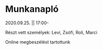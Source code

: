 # Munkanapló

2020.09.25. || 17:00-

Részt vett személyek: Levi, Zsófi, Roli, Marci

Online megbeszélést tartottunk  
